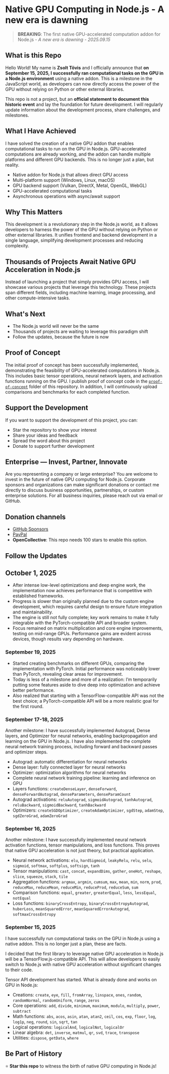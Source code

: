 # Native GPU Computing in Node.js - A new era is dawning

> **BREAKING**: The first native GPU-accelerated computation addon for Node.js - _A new era is dawning - 2025.09.15_

## What is this Repo

Hello World! My name is **Zsolt Tövis** and I officially announce that **on September 15, 2025, I successfully ran
computational tasks on the GPU in a Node.js environment** using a native addon. This is a milestone in the JavaScript
world, as developers can now directly access the power of the GPU without relying on Python or other external libraries.

This repo is not a project, but an **official statement to document this historic event** and lay the foundation for
future development. I will regularly update information about the development process, share challenges, and milestones.

## What I Have Achieved

I have solved the creation of a native GPU addon that enables computational tasks to run on the GPU in Node.js.
GPU-accelerated computations are already working, and the addon can handle multiple platforms and different GPU
backends. This is no longer just a plan, but reality.

- Native addon for Node.js that allows direct GPU access
- Multi-platform support (Windows, Linux, macOS)
- GPU backend support (Vulkan, DirectX, Metal, OpenGL, WebGL)
- GPU-accelerated computational tasks
- Asynchronous operations with async/await support

## Why This Matters

This development is a revolutionary step in the Node.js world, as it allows developers to harness the power of the GPU
without relying on Python or other external libraries. It unifies frontend and backend development in a single language,
simplifying development processes and reducing complexity.

## Thousands of Projects Await Native GPU Acceleration in Node.js

Instead of launching a project that simply provides GPU access, I will showcase various projects that leverage this
technology. These projects span different fields, including machine learning, image processing, and other
compute-intensive tasks.

## What's Next

- The Node.js world will never be the same
- Thousands of projects are waiting to leverage this paradigm shift
- Follow the updates, because the future is now

## Proof of Concept

The initial proof of concept has been successfully implemented, demonstrating the feasibility of GPU-accelerated
computations in Node.js. This includes basic tensor operations, neural network layers, and activation functions running
on the GPU. I publish proof of concept code in the [`proof-of-concept`](proof-of-concept) folder of this repository. In
addition, I will continuously upload comparisons and benchmarks for each completed function.

## Support the Development

If you want to support the development of this project, you can:

- Star the repository to show your interest
- Share your ideas and feedback
- Spread the word about this project
- Donate to support further development

## Enterprise — Invest, Partner, Innovate

Are you representing a company or large enterprise? You are welcome to invest in the future of native GPU computing for
Node.js. Corporate sponsors and organizations can make significant donations or contact me directly to discuss business
opportunities, partnerships, or custom enterprise solutions. For all business inquiries, please reach out via email or
GitHub.

## Donation channels

- [GitHub Sponsors](https://github.com/sponsors/toviszsolt)
- [PayPal](https://paypal.me/toviszsolt)
- **OpenCollective**: This repo needs 100 stars to enable this option.

## Follow the Updates

## October 1, 2025

- After intense low-level optimizations and deep engine work, the implementation now achieves performance that is competitive with established frameworks.
- Progress is slower than originally planned due to the custom engine development, which requires careful design to ensure future integration and maintainability.
- The engine is still not fully complete; key work remains to make it fully integrable with the PyTorch-compatible API and broader system.
- Focus remained on matrix multiplication and core engine improvements, testing on mid-range GPUs. Performance gains are evident across devices, though results vary depending on hardware.

### September 19, 2025

- Started creating benchmarks on different GPUs, comparing the implementation with PyTorch. Initial performance was noticeably lower than PyTorch, revealing clear areas for improvement.
- Today is less of a milestone and more of a realization: I’m temporarily putting some features aside to dive deep into optimization and achieve better performance.
- Also realized that starting with a TensorFlow-compatible API was not the best choice; a PyTorch-compatible API will be a more realistic goal for the first round.

### September 17-18, 2025

Another milestone: I have successfully implemented Autograd, Dense layers, and Optimizer for neural networks, enabling
backpropagation and learning on the GPU in Node.js. I have also implemented the complete neural network training
process, including forward and backward passes and optimizer steps.

- Autograd: automatic differentiation for neural networks
- Dense layer: fully connected layer for neural networks
- Optimizer: optimization algorithms for neural networks
- Complete neural network training pipeline: learning and inference on GPU
- Layers functions: `createDenseLayer`, `denseForward`, `denseForwardAutograd`, `denseParameters`, `denseParamCount`
- Autograd activations: `reluAutograd`, `sigmoidAutograd`, `tanhAutograd`, `reluBackward`, `sigmoidBackward`,
  `tanhBackward`
- Optimizers: `createSGDOptimizer`, `createAdamOptimizer`, `sgdStep`, `adamStep`, `sgdZeroGrad`, `adamZeroGrad`

### September 16, 2025

Another milestone: I have successfully implemented neural network activation functions, tensor manipulations, and loss
functions. This proves that native GPU acceleration is not just theory, but practical application.

- Neural network activations: `elu`, `hardSigmoid`, `leakyRelu`, `relu`, `selu`, `sigmoid`, `softmax`, `softplus`,
  `softsign`, `tanh`
- Tensor manipulations: `cast`, `concat`, `expandDims`, `gather`, `oneHot`, `reshape`, `slice`, `squeeze`, `stack`,
  `tile`
- Aggregation functions: `argmax`, `argmin`, `cumsum`, `max`, `mean`, `min`, `norm`, `prod`, `reduceMax`, `reduceMean`,
  `reduceMin`, `reduceProd`, `reduceSum`, `sum`
- Comparison functions: `equal`, `greater`, `greaterEqual`, `less`, `lessEqual`, `notEqual`
- Loss functions: `binaryCrossEntropy`, `binaryCrossEntropyAutograd`, `huberLoss`, `meanSquaredError`,
  `meanSquaredErrorAutograd`, `softmaxCrossEntropy`

### September 15, 2025

I have successfully run computational tasks on the GPU in Node.js using a native addon. This is no longer just a plan,
these are facts.

I decided that the first library to leverage native GPU acceleration in Node.js will be a TensorFlow.js-compatible API.
This will allow developers to easily switch to Node.js with native GPU acceleration without significant changes to their
code.

Tensor API development has started. What is already done and works on GPU in Node.js:

- Creations: `create`, `eye`, `fill`, `fromArray`, `linspace`, `ones`, `random`, `randomNormal`, `randomUniform`,
  `range`, `zeros`
- Core operations: `add`, `divide`, `minimum`, `maximum`, `modulo`, `multiply`, `power`, `subtract`
- Math functions: `abs`, `acos`, `asin`, `atan`, `atan2`, `ceil`, `cos`, `exp`, `floor`, `log`, `log1p`, `neg`, `round`,
  `sin`, `sqrt`, `tan`
- Logical operations: `logicalAnd`, `logicalNot`, `logicalOr`
- Linear algebra: `det`, `inverse`, `matmul`, `qr`, `svd`, `trace`, `transpose`
- Utilities: `dispose`, `getData`, `where`

## Be Part of History

⭐ **Star this repo** to witness the birth of native GPU computing in Node.js!
